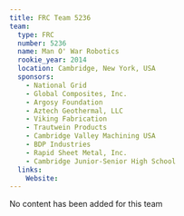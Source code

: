 ```yaml
---
title: FRC Team 5236
team:
  type: FRC
  number: 5236
  name: Man O' War Robotics
  rookie_year: 2014
  location: Cambridge, New York, USA
  sponsors:
    - National Grid
    - Global Composites, Inc.
    - Argosy Foundation
    - Aztech Geothermal, LLC
    - Viking Fabrication
    - Trautwein Products
    - Cambridge Valley Machining USA
    - BDP Industries
    - Rapid Sheet Metal, Inc.
    - Cambridge Junior-Senior High School
  links:
    Website: 
---
```

No content has been added for this team